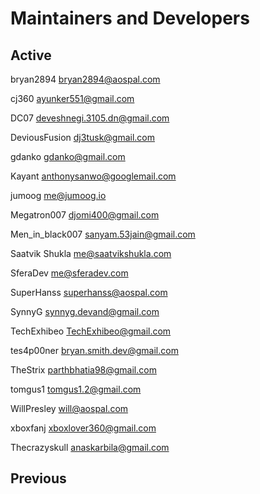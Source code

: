 # Maintainers and Developers #

## Active ##
bryan2894 <bryan2894@aospal.com>

cj360   <ayunker551@gmail.com>

DC07 <deveshnegi.3105.dn@gmail.com>

DeviousFusion <dj3tusk@gmail.com>

gdanko <gdanko@gmail.com>

Kayant <anthonysanwo@googlemail.com>

jumoog <me@jumoog.io>

Megatron007 <djomi400@gmail.com>

Men_in_black007 <sanyam.53jain@gmail.com>

Saatvik Shukla <me@saatvikshukla.com>

SferaDev <me@sferadev.com>

SuperHanss <superhanss@aospal.com>

SynnyG <synnyg.devand@gmail.com>

TechExhibeo <TechExhibeo@gmail.com>

tes4p00ner <bryan.smith.dev@gmail.com>

TheStrix <parthbhatia98@gmail.com>

tomgus1 <tomgus1.2@gmail.com>

WillPresley <will@aospal.com>

xboxfanj <xboxlover360@gmail.com>

Thecrazyskull <anaskarbila@gmail.com>

## Previous ##
